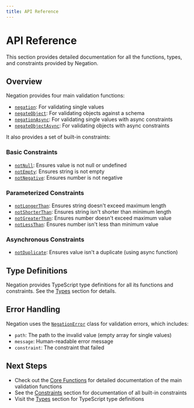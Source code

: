 ```yaml
---
title: API Reference
---
```


# API Reference

This section provides detailed documentation for all the functions, types, and constraints provided by Negation.

## Overview

Negation provides four main validation functions:

- [`negation`](/api/core-functions#negation): For validating single values
- [`negateObject`](/api/core-functions#negateobject): For validating objects against a schema
- [`negationAsync`](/api/core-functions#negationasync): For validating single values with async constraints
- [`negateObjectAsync`](/api/core-functions#negateobjectasync): For validating objects with async constraints

It also provides a set of built-in constraints:

### Basic Constraints
- [`notNull`](/api/constraints#notnull): Ensures value is not null or undefined
- [`notEmpty`](/api/constraints#notempty): Ensures string is not empty
- [`notNegative`](/api/constraints#notnegative): Ensures number is not negative

### Parameterized Constraints
- [`notLongerThan`](/api/constraints#notlongerthan): Ensures string doesn't exceed maximum length
- [`notShorterThan`](/api/constraints#notshorterthan): Ensures string isn't shorter than minimum length
- [`notGreaterThan`](/api/constraints#notgreaterthan): Ensures number doesn't exceed maximum value
- [`notLessThan`](/api/constraints#notlessthan): Ensures number isn't less than minimum value

### Asynchronous Constraints
- [`notDuplicate`](/api/constraints#notduplicate): Ensures value isn't a duplicate (using async function)

## Type Definitions

Negation provides TypeScript type definitions for all its functions and constraints. See the [Types](/api/types) section for details.

## Error Handling

Negation uses the [`NegationError`](/api/types#negationerror) class for validation errors, which includes:

- `path`: The path to the invalid value (empty array for single values)
- `message`: Human-readable error message
- `constraint`: The constraint that failed

## Next Steps

- Check out the [Core Functions](/api/core-functions) for detailed documentation of the main validation functions
- See the [Constraints](/api/constraints) section for documentation of all built-in constraints
- Visit the [Types](/api/types) section for TypeScript type definitions
